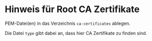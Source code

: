 # Hinweis für Root CA Zertifikate

PEM-Datei(en) in das Verzeichnis `ca-certificates` ablegen.

Die Datei `type` gibt dabei an, dass hier CA Zertifikate zu finden sind.
